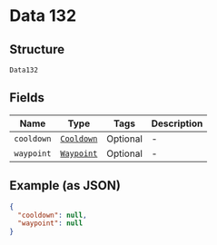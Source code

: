
# Data 132

## Structure

`Data132`

## Fields

| Name | Type | Tags | Description |
|  --- | --- | --- | --- |
| `cooldown` | [`Cooldown`](../../doc/models/cooldown.md) | Optional | - |
| `waypoint` | [`Waypoint`](../../doc/models/waypoint.md) | Optional | - |

## Example (as JSON)

```json
{
  "cooldown": null,
  "waypoint": null
}
```

